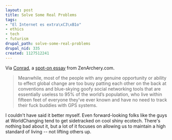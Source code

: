 ```yaml
--- 
layout: post
title: Solve Some Real Problems
tags: 
- "El Internet es extra\xC3\xB1o"
- ethics
- tech
- futurism
drupal_path: solve-some-real-problems
drupal_nid: 335
created: 1127512241
---
```

Via <a href="http://www.livejournal.com/users/substitute">Conrad</a>, a <a href="http://www.zenarchery.com/full-text-of-the-grim-meathook-future-thing">spot-on essay</a> from ZenArchery.com.



<blockquote>Meanwhile, most of the people with any genuine opportunity or ability to effect global change are too busy patting each other on the back at conventions and blue-skying goofy social networking tools that are essentially useless to 95% of the world’s population, who live within fifteen feet of everyone they’ve ever known and have no need to track their fuck buddies with GPS systems.</blockquote>



I couldn't have said it better myself. Even forward-looking folks like the guys at WorldChanging tend to get sidetracked on cool shiny ecotech. There's nothing bad about it, but a lot of it focuses on allowing us to maintain a high standard of living -- not lifting others up.
